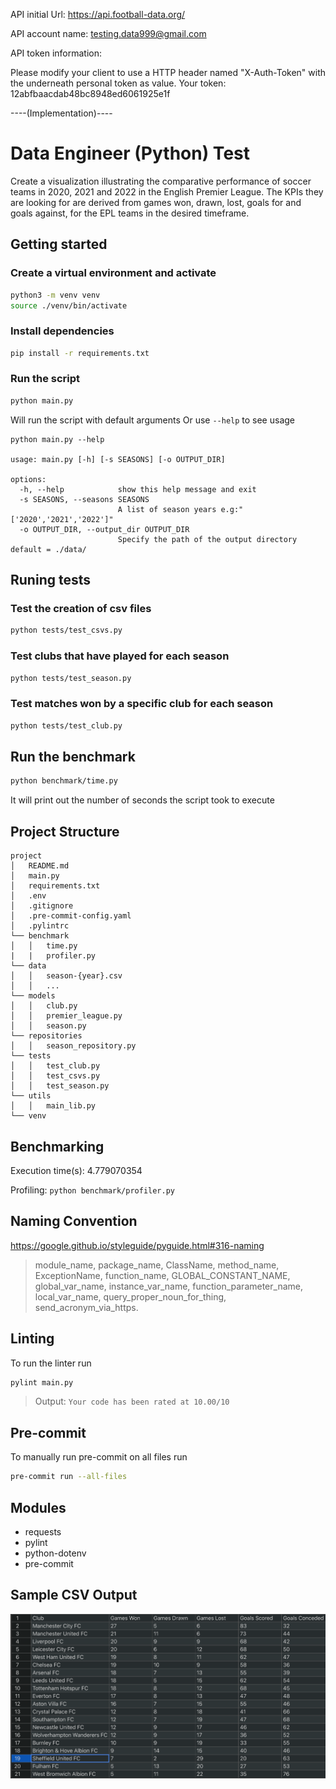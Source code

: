 API initial Url: https://api.football-data.org/

API account name: testing.data999@gmail.com

API token information: 

Please modify your client to use a HTTP header named "X-Auth-Token" with the underneath personal token as value.
Your token: 12abfbaacdab48bc8948ed6061925e1f

----(Implementation)----

# Data Engineer (Python) Test
Create a visualization illustrating the comparative performance of soccer teams in
2020, 2021 and 2022 in the English Premier League. The KPIs they are
looking for are derived from games won, drawn, lost, goals for and goals
against, for the EPL teams in the desired timeframe.

## Getting started

### Create a virtual environment and activate
```bash
python3 -m venv venv
source ./venv/bin/activate
```
### Install dependencies
```bash
pip install -r requirements.txt
```

### Run the script
```bash
python main.py
```
Will run the script with default arguments
Or use ```--help``` to see usage
```
python main.py --help

usage: main.py [-h] [-s SEASONS] [-o OUTPUT_DIR]

options:
  -h, --help            show this help message and exit
  -s SEASONS, --seasons SEASONS
                        A list of season years e.g:"['2020','2021','2022']"
  -o OUTPUT_DIR, --output_dir OUTPUT_DIR
                        Specify the path of the output directory default = ./data/
```

## Runing tests

### Test the creation of csv files

```bash
python tests/test_csvs.py
```

### Test clubs that have played for each season

```bash
python tests/test_season.py
```

### Test matches won by a specific club for each season

```bash
python tests/test_club.py
```

## Run the benchmark
```bash
python benchmark/time.py
```
It will print out the number of seconds the script took to execute

## Project Structure
```
project
│   README.md
│   main.py
│   requirements.txt
│   .env
│   .gitignore
│   .pre-commit-config.yaml
│   .pylintrc
└── benchmark
│   │   time.py
|   |   profiler.py
└── data
│   │   season-{year}.csv
│   │	...
└── models
│   │   club.py
│   │   premier_league.py
│   │   season.py
└── repositories
│   │   season_repository.py
└── tests
│   │   test_club.py
│   │   test_csvs.py
│   │   test_season.py
└── utils
│   │   main_lib.py
└── venv
```
## Benchmarking
Execution time(s): 4.779070354

Profiling: `python benchmark/profiler.py`

## Naming Convention
https://google.github.io/styleguide/pyguide.html#316-naming
> module_name, package_name, ClassName, method_name, ExceptionName, function_name, GLOBAL_CONSTANT_NAME, global_var_name, instance_var_name, function_parameter_name, local_var_name, query_proper_noun_for_thing, send_acronym_via_https.

## Linting
To run the linter run
```bash
pylint main.py
```
> Output: `Your code has been rated at 10.00/10`

## Pre-commit
To manually run pre-commit on all files run
```bash
pre-commit run --all-files
```

## Modules
- requests
- pylint
- python-dotenv
- pre-commit

## Sample CSV Output

![Output image](./images/output.png "Output image")
